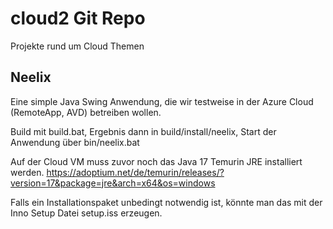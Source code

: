 # cloud2 Git Repo

Projekte rund um Cloud Themen

## Neelix

Eine simple Java Swing Anwendung, die wir testweise in der Azure Cloud (RemoteApp, AVD)
betreiben wollen.

Build mit build.bat, Ergebnis dann in build/install/neelix, Start der Anwendung über bin/neelix.bat

Auf der Cloud VM muss zuvor noch das Java 17 Temurin JRE installiert werden. https://adoptium.net/de/temurin/releases/?version=17&package=jre&arch=x64&os=windows

Falls ein Installationspaket unbedingt notwendig ist, könnte man das mit der Inno Setup Datei setup.iss erzeugen.

